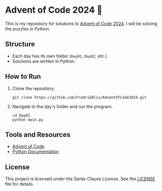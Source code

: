 # Advent of Code 2024 🎄

This is my repository for solutions to [Advent of Code 2024](https://adventofcode.com/2024). I will be solving the puzzles in Python.

## Structure

-   Each day has its own folder (`Day01`, `Day02`, etc.).
-   Solutions are written in Python.

## How to Run

1. Clone the repository:
    ```
    git clone https://github.com/FredrikBlix/AdventOfCode2024.git
    ```
2. Navigate to the day's folder and run the program:
    ```
    cd Day01
    python main.py
    ```

## Tools and Resources

-   [Advent of Code](https://adventofcode.com/)
-   [Python Documentation](https://docs.python.org/3/)

## License

This project is licensed under the Santa-Clause License. See the [LICENSE](./LICENSE) file for details.
